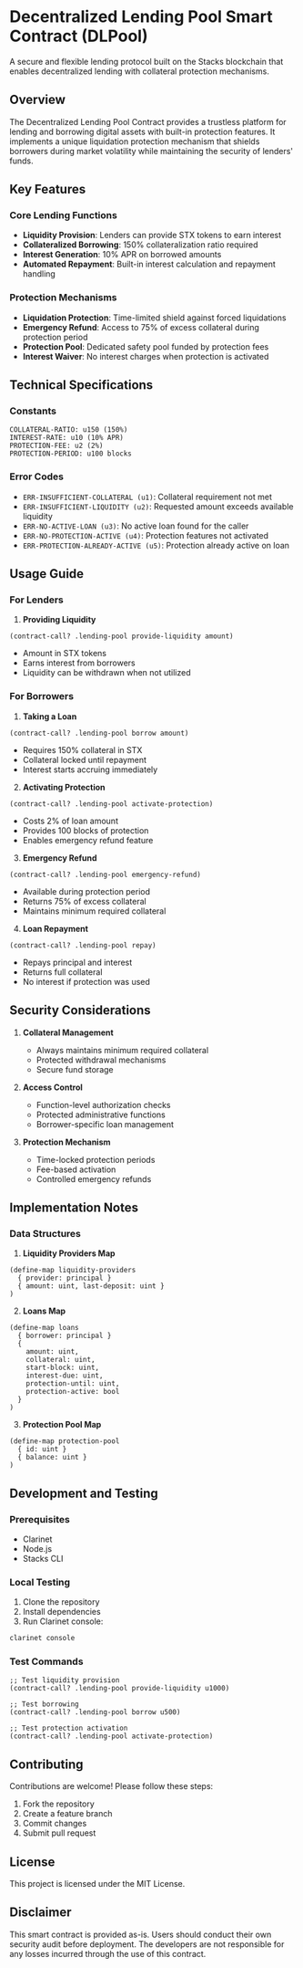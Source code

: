# Decentralized Lending Pool Smart Contract (DLPool)

A secure and flexible lending protocol built on the Stacks blockchain that enables decentralized lending with collateral protection mechanisms.

## Overview

The Decentralized Lending Pool Contract provides a trustless platform for lending and borrowing digital assets with built-in protection features. It implements a unique liquidation protection mechanism that shields borrowers during market volatility while maintaining the security of lenders' funds.

## Key Features

### Core Lending Functions
- **Liquidity Provision**: Lenders can provide STX tokens to earn interest
- **Collateralized Borrowing**: 150% collateralization ratio required
- **Interest Generation**: 10% APR on borrowed amounts
- **Automated Repayment**: Built-in interest calculation and repayment handling

### Protection Mechanisms
- **Liquidation Protection**: Time-limited shield against forced liquidations
- **Emergency Refund**: Access to 75% of excess collateral during protection period
- **Protection Pool**: Dedicated safety pool funded by protection fees
- **Interest Waiver**: No interest charges when protection is activated

## Technical Specifications

### Constants
```clarity
COLLATERAL-RATIO: u150 (150%)
INTEREST-RATE: u10 (10% APR)
PROTECTION-FEE: u2 (2%)
PROTECTION-PERIOD: u100 blocks
```

### Error Codes
- `ERR-INSUFFICIENT-COLLATERAL (u1)`: Collateral requirement not met
- `ERR-INSUFFICIENT-LIQUIDITY (u2)`: Requested amount exceeds available liquidity
- `ERR-NO-ACTIVE-LOAN (u3)`: No active loan found for the caller
- `ERR-NO-PROTECTION-ACTIVE (u4)`: Protection features not activated
- `ERR-PROTECTION-ALREADY-ACTIVE (u5)`: Protection already active on loan

## Usage Guide

### For Lenders

1. **Providing Liquidity**
```clarity
(contract-call? .lending-pool provide-liquidity amount)
```
- Amount in STX tokens
- Earns interest from borrowers
- Liquidity can be withdrawn when not utilized

### For Borrowers

1. **Taking a Loan**
```clarity
(contract-call? .lending-pool borrow amount)
```
- Requires 150% collateral in STX
- Collateral locked until repayment
- Interest starts accruing immediately

2. **Activating Protection**
```clarity
(contract-call? .lending-pool activate-protection)
```
- Costs 2% of loan amount
- Provides 100 blocks of protection
- Enables emergency refund feature

3. **Emergency Refund**
```clarity
(contract-call? .lending-pool emergency-refund)
```
- Available during protection period
- Returns 75% of excess collateral
- Maintains minimum required collateral

4. **Loan Repayment**
```clarity
(contract-call? .lending-pool repay)
```
- Repays principal and interest
- Returns full collateral
- No interest if protection was used

## Security Considerations

1. **Collateral Management**
   - Always maintains minimum required collateral
   - Protected withdrawal mechanisms
   - Secure fund storage

2. **Access Control**
   - Function-level authorization checks
   - Protected administrative functions
   - Borrower-specific loan management

3. **Protection Mechanism**
   - Time-locked protection periods
   - Fee-based activation
   - Controlled emergency refunds

## Implementation Notes

### Data Structures

1. **Liquidity Providers Map**
```clarity
(define-map liquidity-providers
  { provider: principal }
  { amount: uint, last-deposit: uint }
)
```

2. **Loans Map**
```clarity
(define-map loans
  { borrower: principal }
  {
    amount: uint,
    collateral: uint,
    start-block: uint,
    interest-due: uint,
    protection-until: uint,
    protection-active: bool
  }
)
```

3. **Protection Pool Map**
```clarity
(define-map protection-pool
  { id: uint }
  { balance: uint }
)
```

## Development and Testing

### Prerequisites
- Clarinet
- Node.js
- Stacks CLI

### Local Testing
1. Clone the repository
2. Install dependencies
3. Run Clarinet console:
```bash
clarinet console
```

### Test Commands
```clarity
;; Test liquidity provision
(contract-call? .lending-pool provide-liquidity u1000)

;; Test borrowing
(contract-call? .lending-pool borrow u500)

;; Test protection activation
(contract-call? .lending-pool activate-protection)
```

## Contributing

Contributions are welcome! Please follow these steps:
1. Fork the repository
2. Create a feature branch
3. Commit changes
4. Submit pull request

## License

This project is licensed under the MIT License.

## Disclaimer

This smart contract is provided as-is. Users should conduct their own security audit before deployment. The developers are not responsible for any losses incurred through the use of this contract.
